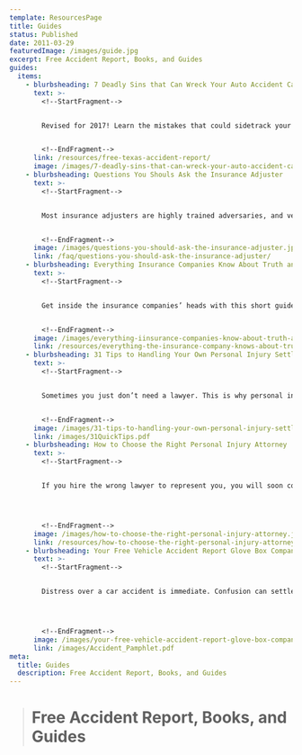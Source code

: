 ```yaml
---
template: ResourcesPage
title: Guides
status: Published
date: 2011-03-29
featuredImage: /images/guide.jpg
excerpt: Free Accident Report, Books, and Guides
guides:
  items:
    - blurbsheading: 7 Deadly Sins that Can Wreck Your Auto Accident Case in Texas
      text: >-
        <!--StartFragment-->


        Revised for 2017! Learn the mistakes that could sidetrack your injury claim through this concise manual outlining what you should and shouldn’t do when filing.


        <!--EndFragment-->
      link: /resources/free-texas-accident-report/
      image: /images/7-deadly-sins-that-can-wreck-your-auto-accident-case-in-texas.jpg
    - blurbsheading: Questions You Shouls Ask the Insurance Adjuster
      text: >-
        <!--StartFragment-->


        Most insurance adjusters are highly trained adversaries, and very good at what they do. People do not think this is the case. Learn how to get important answers from your insurance company.


        <!--EndFragment-->
      image: /images/questions-you-should-ask-the-insurance-adjuster.jpg
      link: /faq/questions-you-should-ask-the-insurance-adjuster/
    - blurbsheading: Everything Insurance Companies Know About Truth and Justice
      text: >-
        <!--StartFragment-->


        Get inside the insurance companies’ heads with this short guide. You will learn how insurance companies think when it comes to truth and justice. It is essential when handling your own accident claim.


        <!--EndFragment-->
      image: /images/everything-iinsurance-companies-know-about-truth-and-justice.jpg
      link: /resources/everything-the-insurance-company-knows-about-truth-and-justice/
    - blurbsheading: 31 Tips to Handling Your Own Personal Injury Settlement
      text: >-
        <!--StartFragment-->


        Sometimes you just don’t need a lawyer. This is why personal injury attorney Andrew Traub wrote this concise report for those who have the time and energy to go it alone against the billion-dollar insurance company and their army of lawyers and adjusters.


        <!--EndFragment-->
      image: /images/31-tips-to-handling-your-own-personal-injury-settlement.jpg
      link: /images/31QuickTips.pdf
    - blurbsheading: How to Choose the Right Personal Injury Attorney
      text: >-
        <!--StartFragment-->


        If you hire the wrong lawyer to represent you, you will soon come to regret it. Attorney Andrew Traub helps you learn what to look for in personal injury representation.




        <!--EndFragment-->
      image: /images/how-to-choose-the-right-personal-injury-attorney.jpg
      link: /resources/how-to-choose-the-right-personal-injury-attorney/
    - blurbsheading: Your Free Vehicle Accident Report Glove Box Companion
      text: >-
        <!--StartFragment-->


        Distress over a car accident is immediate. Confusion can settle in quickly, which is why this pamphlet can help you ensure you handle this circumstance with the attention and care it requires. Download this pamphlet and print it so you have guidance when you need it most.




        <!--EndFragment-->
      image: /images/your-free-vehicle-accident-report-glove-box-companion.jpg
      link: /images/Accident_Pamphlet.pdf
meta:
  title: Guides
  description: Free Accident Report, Books, and Guides
---
```



> # Free Accident Report, Books, and Guides